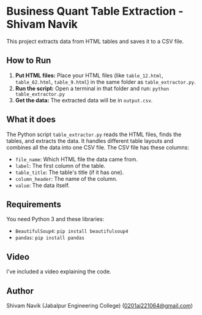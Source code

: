 # Business Quant Table Extraction - Shivam Navik

This project extracts data from HTML tables and saves it to a CSV file.

## How to Run

1.  **Put HTML files:** Place your HTML files (like `table_12.html`, `table_62.html`, `table_9.html`) in the same folder as `table_extractor.py`.
2.  **Run the script:** Open a terminal in that folder and run: `python table_extractor.py`
3.  **Get the data:** The extracted data will be in `output.csv`.

## What it does

The Python script `table_extractor.py` reads the HTML files, finds the tables, and extracts the data. It handles different table layouts and combines all the data into one CSV file.  The CSV file has these columns:

*   `file_name`: Which HTML file the data came from.
*   `label`:  The first column of the table.
*   `table_title`: The table's title (if it has one).
*   `column_header`: The name of the column.
*   `value`: The data itself.

## Requirements

You need Python 3 and these libraries:

*   `BeautifulSoup4`:  `pip install beautifulsoup4`
*   `pandas`: `pip install pandas`

## Video

I've included a video explaining the code.

## Author

Shivam Navik (Jabalpur Engineering College)
(0201ai221064@gmail.com)
